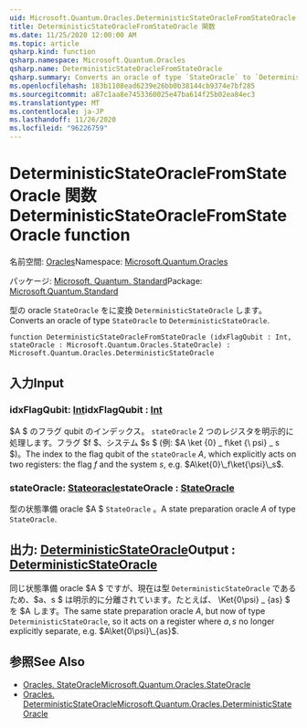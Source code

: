 ```yaml
---
uid: Microsoft.Quantum.Oracles.DeterministicStateOracleFromStateOracle
title: DeterministicStateOracleFromStateOracle 関数
ms.date: 11/25/2020 12:00:00 AM
ms.topic: article
qsharp.kind: function
qsharp.namespace: Microsoft.Quantum.Oracles
qsharp.name: DeterministicStateOracleFromStateOracle
qsharp.summary: Converts an oracle of type `StateOracle` to `DeterministicStateOracle`.
ms.openlocfilehash: 183b1108ead6239e26bb0b38144cb9374e7bf285
ms.sourcegitcommit: a87c1aa8e7453360025e47ba614f25b02ea84ec3
ms.translationtype: MT
ms.contentlocale: ja-JP
ms.lasthandoff: 11/26/2020
ms.locfileid: "96226759"
---
```

# <a name="deterministicstateoraclefromstateoracle-function"></a><span data-ttu-id="b72ea-102">DeterministicStateOracleFromStateOracle 関数</span><span class="sxs-lookup"><span data-stu-id="b72ea-102">DeterministicStateOracleFromStateOracle function</span></span>

<span data-ttu-id="b72ea-103">名前空間: [Oracles](xref:Microsoft.Quantum.Oracles)</span><span class="sxs-lookup"><span data-stu-id="b72ea-103">Namespace: [Microsoft.Quantum.Oracles](xref:Microsoft.Quantum.Oracles)</span></span>

<span data-ttu-id="b72ea-104">パッケージ: [Microsoft. Quantum. Standard](https://nuget.org/packages/Microsoft.Quantum.Standard)</span><span class="sxs-lookup"><span data-stu-id="b72ea-104">Package: [Microsoft.Quantum.Standard](https://nuget.org/packages/Microsoft.Quantum.Standard)</span></span>


<span data-ttu-id="b72ea-105">型の oracle `StateOracle` をに変換 `DeterministicStateOracle` します。</span><span class="sxs-lookup"><span data-stu-id="b72ea-105">Converts an oracle of type `StateOracle` to `DeterministicStateOracle`.</span></span>

```qsharp
function DeterministicStateOracleFromStateOracle (idxFlagQubit : Int, stateOracle : Microsoft.Quantum.Oracles.StateOracle) : Microsoft.Quantum.Oracles.DeterministicStateOracle
```


## <a name="input"></a><span data-ttu-id="b72ea-106">入力</span><span class="sxs-lookup"><span data-stu-id="b72ea-106">Input</span></span>

### <a name="idxflagqubit--int"></a><span data-ttu-id="b72ea-107">idxFlagQubit: [Int](xref:microsoft.quantum.lang-ref.int)</span><span class="sxs-lookup"><span data-stu-id="b72ea-107">idxFlagQubit : [Int](xref:microsoft.quantum.lang-ref.int)</span></span>

<span data-ttu-id="b72ea-108">$A $ のフラグ qubit のインデックス。 `stateOracle` 2 つのレジスタを明示的に処理します。フラグ $f $、システム $s $ (例: $A \ket {0} \_ f\ket {\ psi} \_ s $)。</span><span class="sxs-lookup"><span data-stu-id="b72ea-108">The index to the flag qubit of the `stateOracle` $A$, which explicitly acts on two registers: the flag $f$ and the system $s$, e.g. $A\ket{0}\_f\ket{\psi}\_s$.</span></span>


### <a name="stateoracle--stateoracle"></a><span data-ttu-id="b72ea-109">stateOracle: [Stateoracle](xref:Microsoft.Quantum.Oracles.StateOracle)</span><span class="sxs-lookup"><span data-stu-id="b72ea-109">stateOracle : [StateOracle](xref:Microsoft.Quantum.Oracles.StateOracle)</span></span>

<span data-ttu-id="b72ea-110">型の状態準備 oracle $A $ `StateOracle` 。</span><span class="sxs-lookup"><span data-stu-id="b72ea-110">A state preparation oracle $A$ of type `StateOracle`.</span></span>



## <a name="output--deterministicstateoracle"></a><span data-ttu-id="b72ea-111">出力: [DeterministicStateOracle](xref:Microsoft.Quantum.Oracles.DeterministicStateOracle)</span><span class="sxs-lookup"><span data-stu-id="b72ea-111">Output : [DeterministicStateOracle](xref:Microsoft.Quantum.Oracles.DeterministicStateOracle)</span></span>

<span data-ttu-id="b72ea-112">同じ状態準備 oracle $A $ ですが、現在は型 `DeterministicStateOracle` であるため、$a、s $ は明示的に分離されています。たとえば、 \Ket{0\psi} \_ {as} $ を $A します。</span><span class="sxs-lookup"><span data-stu-id="b72ea-112">The same state preparation oracle $A$, but now of type `DeterministicStateOracle`, so it acts on a register where $a,s$ no longer explicitly separate, e.g.  $A\ket{0\psi}\_{as}$.</span></span>

## <a name="see-also"></a><span data-ttu-id="b72ea-113">参照</span><span class="sxs-lookup"><span data-stu-id="b72ea-113">See Also</span></span>

- [<span data-ttu-id="b72ea-114">Oracles. StateOracle</span><span class="sxs-lookup"><span data-stu-id="b72ea-114">Microsoft.Quantum.Oracles.StateOracle</span></span>](xref:Microsoft.Quantum.Oracles.StateOracle)
- [<span data-ttu-id="b72ea-115">Oracles. DeterministicStateOracle</span><span class="sxs-lookup"><span data-stu-id="b72ea-115">Microsoft.Quantum.Oracles.DeterministicStateOracle</span></span>](xref:Microsoft.Quantum.Oracles.DeterministicStateOracle)